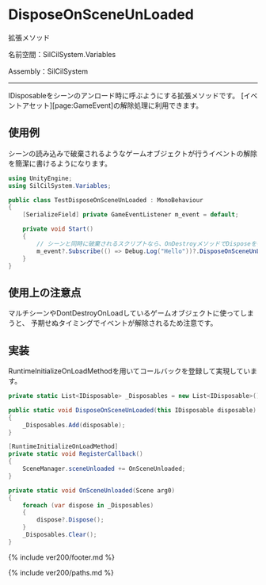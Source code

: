 # DisposeOnSceneUnLoaded

拡張メソッド

名前空間：SilCilSystem.Variables

Assembly：SilCilSystem

---

IDisposableをシーンのアンロード時に呼ぶようにする拡張メソッドです。
[イベントアセット][page:GameEvent]の解除処理に利用できます。

## 使用例

シーンの読み込みで破棄されるようなゲームオブジェクトが行うイベントの解除を簡潔に書けるようになります。

```cs
using UnityEngine;
using SilCilSystem.Variables;

public class TestDisposeOnSceneUnLoaded : MonoBehaviour
{
    [SerializeField] private GameEventListener m_event = default;

    private void Start()
    {
        // シーンと同時に破棄されるスクリプトなら、OnDestroyメソッドでDisposeを書く必要がなくなります.
        m_event?.Subscribe(() => Debug.Log("Hello"))?.DisposeOnSceneUnLoaded();
    }
}
```

## 使用上の注意点

マルチシーンやDontDestroyOnLoadしているゲームオブジェクトに使ってしまうと、
予期せぬタイミングでイベントが解除されるため注意です。

## 実装

RuntimeInitializeOnLoadMethodを用いてコールバックを登録して実現しています。

```cs
private static List<IDisposable> _Disposables = new List<IDisposable>(); 

public static void DisposeOnSceneUnLoaded(this IDisposable disposable)
{
    _Disposables.Add(disposable);
}

[RuntimeInitializeOnLoadMethod]
private static void RegisterCallback()
{
    SceneManager.sceneUnloaded += OnSceneUnloaded;
}

private static void OnSceneUnloaded(Scene arg0)
{
    foreach (var dispose in _Disposables)
    {
        dispose?.Dispose();
    }
    _Disposables.Clear();
}
```

<!--- footer --->

{% include ver200/footer.md %}

<!--- 参照 --->

{% include ver200/paths.md %}
